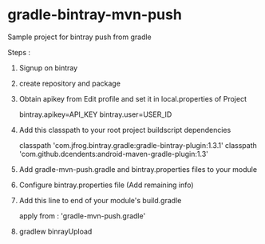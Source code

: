 # gradle-bintray-mvn-push
Sample project for bintray push from gradle

Steps : 

1. Signup on bintray
2. create repository and package
3. Obtain apikey from Edit profile and set it in local.properties of Project

    bintray.apikey=API_KEY
    bintray.user=USER_ID

4. Add this classpath to your root project buildscript dependencies

    classpath 'com.jfrog.bintray.gradle:gradle-bintray-plugin:1.3.1'
    classpath 'com.github.dcendents:android-maven-gradle-plugin:1.3'

5. Add gradle-mvn-push.gradle and bintray.properties files to your module
6. Configure bintray.properties file (Add remaining info)
7. Add this line to end of your module's build.gradle

    apply from : 'gradle-mvn-push.gradle'

8. gradlew binrayUpload
